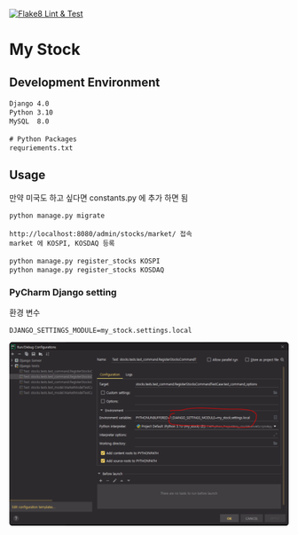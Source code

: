 [![Flake8 Lint & Test](https://github.com/sanggi-wjg/my_stock/actions/workflows/django_ci.yml/badge.svg)](https://github.com/sanggi-wjg/my_stock/actions/workflows/django_ci.yml)

# My Stock

## Development Environment
```shell
Django 4.0
Python 3.10
MySQL  8.0

# Python Packages
requriements.txt
```

## Usage
만약 미국도 하고 싶다면 constants.py 에 추가 하면 됨
```shell
python manage.py migrate

http://localhost:8080/admin/stocks/market/ 접속
market 에 KOSPI, KOSDAQ 등록

python manage.py register_stocks KOSPI
python manage.py register_stocks KOSDAQ
```

### PyCharm Django setting 
환경 변수
```shell
DJANGO_SETTINGS_MODULE=my_stock.settings.local
```
![](docs/docs-1.png)